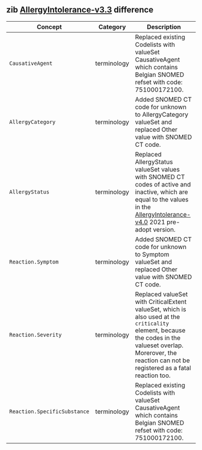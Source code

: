 ## zib [AllergyIntolerance-v3.3](https://zibs.nl/wiki/AllergyIntolerance-v3.3(2020EN)) difference

| Concept         | Category          | Description                             | 
|-----------------|-------------------|-----------------------------------------|
| `CausativeAgent` | terminology |  Replaced existing Codelists with valueSet CausativeAgent which contains Belgian SNOMED refset with code: 751000172100.  |
| `AllergyCategory` | terminology | Added SNOMED CT code for unknown to AllergyCategory valueSet and replaced Other value with SNOMED CT code. |
| `AllergyStatus` | terminology | Replaced AllergyStatus valueSet values with SNOMED CT codes of active and inactive, which are equal to the values in the [AllergyIntolerance-v4.0](https://zibs.nl/wiki/AllergyIntolerance-v4.0(2021EN)) 2021 pre-adopt version. | 
| `Reaction.Symptom`| terminology | Added SNOMED CT code for unknown to Symptom valueSet and replaced Other value with SNOMED CT code. |
| `Reaction.Severity` | terminology | Replaced valueSet with CriticalExtent valueSet, which is also used at the `criticality` element, because the codes in the valueset overlap. Morerover, the reaction can not be registered as a fatal reaction too.| 
| `Reaction.SpecificSubstance` | terminology | Replaced existing Codelists with valueSet CausativeAgent which contains Belgian SNOMED refset with code: 751000172100. |